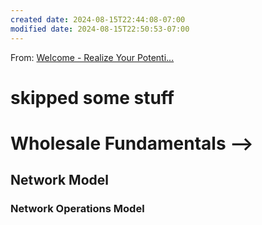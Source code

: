 ```yaml
---
created date: 2024-08-15T22:44:08-07:00
modified date: 2024-08-15T22:50:53-07:00
---
```

From: [Welcome - Realize Your Potenti...](https://ercot.csod.com/ui/lms-learning-details/app/course/3d0858a0-b159-4916-9789-282757dc2253)

# skipped some stuff
# Wholesale Fundamentals --> 
## Network Model
### Network Operations Model


